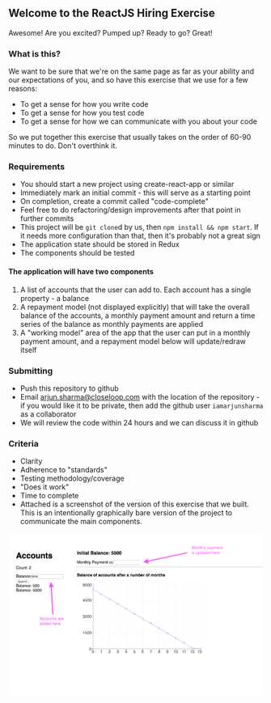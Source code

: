 ## Welcome to the ReactJS Hiring Exercise

Awesome!  Are you excited?  Pumped up?  Ready to go?  Great!

### What is this?

We want to be sure that we're on the same page as far as your ability and our expectations of you, and so have this exercise that we use for a few reasons:

- To get a sense for how you write code
- To get a sense for how you test code
- To get a sense for how we can communicate with you about your code

So we put together this exercise that usually takes on the order of 60-90 minutes to do.  Don't overthink it.

### Requirements

- You should start a new project using create-react-app or similar
- Immediately mark an initial commit - this will serve as a starting point
- On completion, create a commit called "code-complete"
- Feel free to do refactoring/design improvements after that point in further commits
- This project will be `git clone`d by us, then `npm install && npm start`.  If it needs more configuration than that, then it's probably not a great sign
- The application state should be stored in Redux
- The components should be tested

#### The application will have two components

1. A list of accounts that the user can add to.  Each account has a single property - a balance
1. A repayment model (not displayed explicitly) that will take the overall balance of the accounts, a monthly payment amount and return a time series of the balance as monthly payments are applied
1. A "working model" area of the app that the user can put in a monthly payment amount, and a repayment model below will update/redraw itself

### Submitting

- Push this repository to github
- Email arjun.sharma@closeloop.com with the location of the repository - if you would like it to be private, then add the github user `iamarjunsharma` as a collaborator
- We will review the code within 24 hours and we can discuss it in github

### Criteria

- Clarity
- Adherence to "standards"
- Testing methodology/coverage
- "Does it work"
- Time to complete
- Attached is a screenshot of the version of this exercise that we built.  This is an intentionally graphically bare version of the project to communicate the main components.

<img src="Exercise Screenshot.png" alt="screenshot" class="inline"/>

